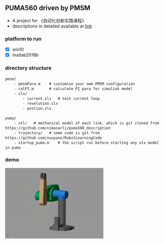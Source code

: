 ## PUMA560 driven by PMSM

* A project for 《自动化创新实践课程》
* descriptions in detailed available at [link](https://blog.csdn.net/gy_Rick/article/details/109243849)

### platform to run

- [x] win10
- [x] matlab2016b

### directory structure

```
pmsm/
    - pmsmPara.m    # customise your owm PMSM configuration 
    - calPI.m       # calculate PI para for simulink model
    - slx/
        - current.slx   # test current loop
        - revelution.slx
        - postion.slx

puma/
    - stl/   # mechanical model of each link, which is git cloned from https://github.com/nimasarli/puma560_description
    - trajectory/   # some code is git from https://github.com/xuuyann/RobotLearningCode
    - startup_puma.m    # the script run before starting any slx model in puma 

```

### demo

<img src="./simall.gif">